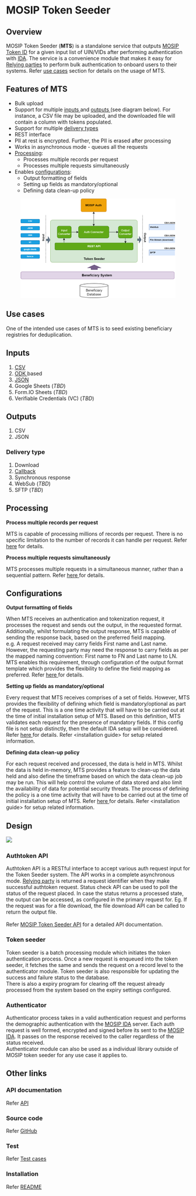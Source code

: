 # MOSIP Token Seeder

## Overview

MOSIP Token Seeder (**MTS**) is a standalone service that outputs [MOSIP Token ID](https://docs.mosip.io/1.2.0/id-lifecycle-management/identifiers#token-id) for a given input list of UIN/VIDs after performing authentication with [IDA](https://docs.mosip.io/1.2.0/id-authentication). The service is a convenience module that makes it easy for [Relying parties](https://docs.mosip.io/1.2.0/id-authentication#relying-parties-and-policies) to perform bulk authentication to onboard users to their systems. Refer [use cases](mosip-token-seeder.md#use-cases) section for details on the usage of MTS.

## Features of MTS

* Bulk upload
* Support for multiple [inputs ](mosip-token-seeder.md#inputs)and [outputs ](mosip-token-seeder.md#outputs)(see diagram below). For instance, a CSV file may be uploaded, and the downloaded file will contain a column with tokens populated.
* Support for multiple [delivery types](mosip-token-seeder.md#delivery-type)
* REST interface
* PII at rest is encrypted. Further, the PII is erased after processing
* Works in asynchronous mode - queues all the requests
* [Processing](mosip-token-seeder.md#processing):
  * Processes multiple records per request
  * Processes multiple requests simultaneously
* Enables [configurations](mosip-token-seeder.md#configurations):
  * Output formatting of fields
  * Setting up fields as mandatory/optional
  * Defining data clean-up policy

<figure><img src=".gitbook/assets/seeder.png" alt=""><figcaption></figcaption></figure>

## Use cases

One of the intended use cases of MTS is to seed existing beneficiary registries for deduplication.&#x20;

## Inputs

1. [CSV ](https://mosip.atlassian.net/browse/MOSIP-23029)
2. [ODK ](https://mosip.atlassian.net/browse/MOSIP-23224)based&#x20;
3. [JSON ](https://mosip.atlassian.net/browse/MOSIP-23029)
4. Google Sheets (_TBD_)
5. Form.IO Sheets (_TBD_)
6. Verifiable Credentials (VC) (_TBD_)

## Outputs

1. CSV
2. JSON

### Delivery type

1. Download&#x20;
2. [Callback](https://mosip.atlassian.net/browse/MOSIP-23775)
3. Synchronous response
4. WebSub (_TBD_)
5. SFTP (_TBD_)

## Processing

**Process multiple records per request**

MTS is capable of processing millions of records per request. There is no specific limitation to the number of records it can handle per request. Refer [here](https://mosip.atlassian.net/browse/MOSIP-24300) for details.

**Process multiple requests simultaneously**

MTS processes multiple requests in a simultaneous manner, rather than a sequential pattern. Refer [here ](https://mosip.atlassian.net/browse/MOSIP-24300)for details.

## Configurations

**Output formatting of fields**

When MTS receives an authentication and tokenization request, it processes the request and sends out the output, in the requested format. Additionally, whilst formulating the output response, MTS is capable of sending the response back, based on the preferred field mapping. \
e.g. A request received may carry fields First name and Last name. However, the requesting party may need the response to carry fields as per the mapped naming convention: First name to FN and Last name to LN. MTS enables this requirement, through configuration of the output format template which provides the flexibility to define the field mapping as preferred. Refer [here ](https://mosip.atlassian.net/browse/MOSIP-24298)for details.

**Setting up fields as mandatory/optional**

Every request that MTS receives comprises of a set of fields. However, MTS provides the flexibility of defining which field is mandatory/optional as part of the request. This is a one time activity that will have to be carried out at the time of initial installation setup of MTS. Based on this definition, MTS validates each request for the presence of mandatory fields. If this config file is not setup distinctly, then the default IDA setup will be considered. Refer [here ](https://mosip.atlassian.net/browse/MOSIP-24299)for details. Refer \<installation guide> for setup related information.

**Defining data clean-up policy**

For each request received and processed, the data is held in MTS. Whilst the data is held in-memory, MTS provides a feature to clean-up the data held and also define the timeframe based on which the data clean-up job may be run. This will help control the volume of data stored and also limit the availability of data for potential security threats. The process of defining the policy is a one time activity that will have to be carried out at the time of initial installation setup of MTS. Refer [here ](https://mosip.atlassian.net/browse/MOSIP-24305)for details. Refer \<installation guide> for setup related information.

## Design

![](\_images/mosip-token-seeder-block-diagram.png)

### Authtoken API

Authtoken API is a RESTful interface to accept various auth request input for the Token Seeder system. The API works in a complete asynchronous mode. [Relying party](https://docs.mosip.io/1.2.0/id-authentication#relying-parties-and-policies) is returned a request identifier when they make successful authtoken request. Status check API can be used to poll the status of the request placed. In case the status returns a processed state, the output can be accessed, as configured in the primary request for. Eg. If the request was for a file download, the file download API can be called to return the output file.\
\
Refer [MOSIP Token Seeder API](https://mosip.stoplight.io/docs/mosip-token-seeder/branches/main) for a detailed API documentation.

### Token seeder

Token seeder is a batch processing module which initiates the token authentication process. Once a new request is enqueued into the token seeder, it fetches the same and sends the request on a record level to the authenticator module. Token seeder is also responsible for updating the success and failure status to the database.\
There is also a expiry program for clearing off the request already processed from the system based on the expiry settings configured.

### Authenticator

Authenticator process takes in a valid authentication request and performs the demographic authentication with the [MOSIP IDA](https://docs.mosip.io/1.2.0/id-authentication) server. Each auth request is well formed, encrypted and signed before its sent to the [MOSIP IDA](https://docs.mosip.io/1.2.0/id-authentication). It passes on the response received to the caller regardless of the status received.\
Authenticator module can also be used as a individual library outside of MOSIP token seeder for any use case it applies to.

## Other links

### API documentation

Refer [API](https://mosip.stoplight.io/docs/mosip-token-seeder/branches/main)

### Source code

Refer [GitHub](https://github.com/mosip/mosip-token-seeder)

### Test

Refer [Test cases](https://github.com/mosip/test-management/tree/master/integration/MTS)

### Installation

Refer [README](https://github.com/mosip/mosip-token-seeder/blob/release-1.0.1/README.md)
